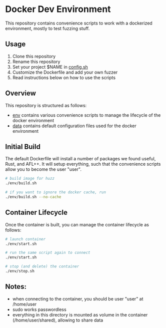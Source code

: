 # Docker Dev Environment

This repository contains convenience scripts to work with a dockerized environment, mostly to test fuzzing stuff. 

## Usage

1) Clone this repository
2) Rename this repository
3) Set your project $NAME in [config.sh](env/config.sh)
4) Customize the Dockerfile and add your own fuzzer
5) Read instructions below on how to use the scripts


## Overview
This repository is structured as follows:

* [env](env) contains various convenience scripts to manage the lifecycle of the docker environment
* [data](data) contains default configuration files used for the docker environment


## Initial Build
The default Dockerfile will install a number of packages we found useful, Rust, and AFL++. 
It will setup everything, such that the convenience scripts allow you to become the user "user".

```bash
# build image for huzz
./env/build.sh

# if you want to ignore the docker cache, run
./env/build.sh --no-cache
```


## Container Lifecycle
Once the container is built, you can manage the container lifecycle as follows:

```bash
# launch container
./env/start.sh

# run the same script again to connect
./env/start.sh

# stop (and delete) the container
./env/stop.sh

```

## Notes:
- when connecting to the container, you should be user "user" at /home/user
- sudo works passwordless
- everything in this directory is mounted as volume in the container (/home/user/shared), allowing to share data
